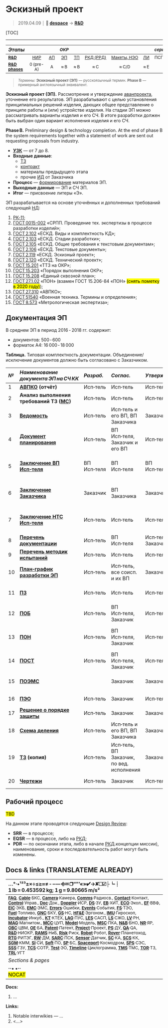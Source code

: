# Эскизный проект
> 2019.04.09 ┊ **🚀 [despace](index.md)** → **[R&D](rnd.md)**

[TOC]

---

|*Этапы*||| <small>*ОКР*</small> ||||| <small>*серийное пр‑во:*</small> ||
|:--|:--:|:--:|:--:|:--:|:--:|:--:|:--:|:--:|:--:|
|<small>**[R&D](rnd.md)**</small> | <small>[НИР](rnd_0.md)</small> | <small>[АП](rnd_ap.md)</small> | <small>[ЭП](rnd_ep.md)</small> | <small>[ТП](rnd_tp.md)</small> | <small>[РКД (РРД)](rnd_rkd.md)</small> | <small>[Макеты, НЭО](rnd_neo.md)</small> | <small>[ЛИ](rnd_e.md)</small> | <small>ПСП → СП → ПЭ</small> | <small>Вывод</small> |
|<small>**[R&D phases](rnd.md)**</small> | <small>0 (pre-A)</small> | <small>A</small> | <small>≈ B</small> | <small>≈ B</small> | <small>≈ C</small> | <small>≈ C/D</small> | <small>≈ E</small> | <small>…</small> | <small>F</small> | 

> <small>*Термины:* **Эскизный проект (ЭП)** — русскоязычный термин. **Phase B** — примерный англоязычный эквивалент.</small>

**Эскизный проект (ЭП).** Рассмотрение и утверждение [аванпроекта](rnd_ap.md), уточнение его результатов. ЭП разрабатывают с целью установления принципиальных решений изделия, дающих общее представление о принципе работы и (или) устройстве изделия. На стадии ЭП можно рассматривать варианты изделия и его СЧ. В итоге разработки должен быть выбран один вариант исполнения изделия и его СЧ.

**Phase B.** Preliminary design & technology completion. At the end of phase B the system requirements together with a statement of work are sent out requesting proposals from industry.

   - **[УЗК](cml.md)** — от 7 до 8.
   - **Входные данные**:
      - [ТЗ](tor.md)
      - [контракт](contract.md)
      - материалы предыдущего этапа
      - прочие [ИД](init_data.md) от Заказчика
   - **Процесс** — [формирование](dont_panic.md#Словоблудие) материалов ЭП.
   - **Выходные данные** — ЭП и СЧ ЭП.
   - **Итог** — присвоение литеры «Э».

ЭП разрабатывается на основе уточнённых и дополненных требований следующей [НД](doc.md):

   1. [РК‑11](const_rk11.md);
   1. [ГОСТ 0015-002](гост_00152.md) «СРПП. Проведение тех. экспертизы в процессе разработки изделий»;
   1. [ГОСТ 2.102](гост_2_102.md) «ЕСКД. Виды и комплектность КД»;
   1. [ГОСТ 2.103](гост_2_103.md) «ЕСКД. Стадии разработки»;
   1. [ГОСТ 2.105](гост_2_105.md) «ЕСКД. Общие требования к текстовым документам»;
   1. [ГОСТ 2.106](гост_2_106.md) «ЕСКД. Текстовые документы»;
   1. [ГОСТ 2.119](гост_2_119.md) «ЕСКД. Эскизный проект»;
   1. [ГОСТ 2.120](гост_2_120.md) «ЕСКД. Технический проект»;
   1. [ГОСТ 15.201](гост_15_201.md) «ТТЗ на ОКР»;
   1. [ГОСТ 15.203](гост_15_203.md) «Порядок выполнения ОКР»;
   1. [ГОСТ 15.208](гост_15_208.md) «Единый сквозной план»;
   1. [ГОСТ 27.1.02](гост_27_1_02.md) «ПОН» (взамен ГОСТ 15.206-84 «ПОН» <mark>(снять пометку в 2020 году)</mark>);
   1. [ГОСТ 27.310](гост_27_310.md) «АВПКО»;
   1. [ГОСТ 51540](гост_51540.md) «Военная техника. Термины и определения»;
   1. [ГОСТ 8.573](гост_8_573.md) «Метрологическая экспертиза»;



<p style="page-break-after:always"> </p>

## Документация ЭП
В среднем ЭП в период 2016 - 2018 гг. содержит:

   - документов: 500 ‑ 600
   - форматок A4: 16 000 ‑ 18 000

**Таблица.** Типовая комплектность документации. Объединение/исключение документов должно быть согласовано с Заказчиком.

<small>

|*№*|*Наименование документа ЭП на СЧ КК*|*Разраб.*|*Соглас.*|*Утвержд.*|*Примечание*|*Основание*|
|:--|:--|:--|:--|:--|:--|:--|
|1 |**[АВПКО](fmenca.md) (отчёт)** | Исп‑тель | Исп‑тель | Исп‑тель | | РК‑11 п.3.1.6 |
|2 |**Анализ выполнения требований ТЗ ([МС](matrix_compl.md))** | Исп‑тель | Исп‑тель | Исп‑тель | Может быть прилож. к ПЗ | РК‑11 п.3.1.5 |
|3 |**[Ведомость](lordsac.md)** | Исп‑тель | Исп‑тель и его ВП, ВП Заказчика | Заказчик | | ГОСТ 15.203 т.А.2 п.5 |
|4 |**[Документ планирования](plan.md)** | Исп‑тель | ВП Исп‑теля, Заказчик и его ВП | Исп‑тель | Единый сквозной план | ГОСТ 15.203 т.А.2 п.3 |
|5 |**[Заключение ВП Исп‑теля](report_rndc.md)** | ВП Исп‑теля | ВП Исп‑теля | ВП Исп‑теля | Для соисполнителя. В ТЗ не задаётся | |
|6 |**[Заключение Заказчика](report_rndc.md)** | Заказчик | ВП Заказчика | Заказчик | Для соисполнителя. В ТЗ не задаётся | |
|7 |**[Заключение НТС Исп‑теля](report_rndc.md)** | Исп‑тель | Исп‑тель | Исп‑тель | Для соисполнителя. В ТЗ не задаётся | |
|8 |**[Перечень документации](list_doc.md)** | Исп‑тель | ВП Исп‑теля | Исп‑тель, Заказчик | | ГОСТ 15.203 т.А.2 п.15 |
|9 |**[Перечень методик испытаний](list_tp.md)** | Исп‑тель | Исп‑тель | Исп‑тель | | РК‑11 п.3.1.5 |
|10 |**[План‑график разработки ЭП](plan.md)**| Исп‑тель | Исп‑тель, все соисп. и их ВП | Заказчик | Он же «План совместных работ» | ГОСТ 15.203 п.4.3.6 |
|11 |**[ПЗ](report.md)** | Исп‑тель | Исп‑тель | Исп‑тель | Включая [Отчёт о патентных исследованиях](report_pi.md) | ГОСТ 2.119 |
|12 |**[ПОБ](rams.md)** | Исп‑тель | ВП Исп‑теля, Заказчик | Исп‑тель | | РК‑11 п.3.1.5 |
|13 |**[ПОН](rams.md)** | Исп‑тель | ВП Исп‑теля, Заказчик | Исп‑тель | Вкл. расчёт рад.стойкости (ГОСТ 20.39.302) | ГОСТ 15.203 т.А.2 п.7, РК‑11 п.3.1.5 |
|14 |**[ПОСТ](rams.md)** | Исп‑тель | ВП Исп‑теля, Заказчик | Исп‑тель | Может быть прилож. к ПОН | ГОСТ 15.203 т.А.2 п.7, РК‑11 п.3.1.5 |
|15 |**[ПОЭМС](eccap.md)** | | Заказчик | Заказчик | При наличии требования в ТЗ | [ГОСТ 56531](гост_56531.md) |
|16 |**[ПЭО](ermap.md)** | Исп‑тель | Заказчик | Исп‑тель | | ГОСТ 15.203 т.А.2 п.8, РК‑11 п.3.1.5 |
|17 |**[Решение о порядке защиты](review_proc_decree.md)** |Исп‑тель |Заказчик |Заказчик | | [ГОСТ 15.203](гост_15_203.md) п.5.2.8 |
|18 |**[Схема деления](wbs.md)** | Исп‑тель | Исп‑тель и его ВП, ВП Заказчика | Заказчик | | РК‑11 п.3.1.7/1.12.5, ГОСТ 2.902 т.1 |
|19 |**[ТЗ](tor.md) (копия)** | Исп‑тель | Исп‑тель, ВП Заказчик, по вед. исполнения | Заказчик | | ГОСТ 15.203 т.А.2 п.1 |
|20 |**[Чертежи](draft_model.md)** | Исп‑тель | Заказчик | Исп‑тель | Могут быть прилож. к ПЗ | РК‑11 п.3.1.5 |

</small>



<p style="page-break-after:always"> </p>

## Рабочий процесс
<mark>TBD</mark>

На данном этапе проводятся следующие [Design Review](design_review.md):

   - **SRR** — в процессе;
   - **EQSR** — в процессе, либо на [РКД](ркд.md);
   - **PDR** — по окончании этапа, либо в начале [РКД](ркд.md).концепции миссии), наименование, сроки и последовательность работ могут быть изменены.



<p style="page-break-after:always"> </p>

## Docs & links (TRANSLATEME ALREADY)
|…°·•¹²³±×÷≤≥≈≠ ‑ −— ⎆✉ ❐“”’«»✔→✘☐☑├┕┆ 1 lb = 0.453592 kg; 1 g = 9.80665 m/s²|
|:--|
|<small>**[FAQ](faq.md)**, **[Cable](cable.md)**·БКС, **[Camera](camera.md)**·Камера, **[Comms](comms.md)**·Радиосв., **[Contact](contact.md)**·Контакт, **[Control](control.md)**·Управ., **[Doc](doc.md)**·Док., **[Doppler](doppler.md)**·ИСР, **[DS](ds.md)**·ЗУ, **[EB](eb.md)**·ХИТ, **[ECO](ecology.md)**·Экол., **[EF](ef.md)**·ВВФ, **[ElC](elc.md)**·ЭКБ, **[EMC](emc.md)**·ЭМС, **[Errors](error.md)**·Ошибки, **[Events](event.md)**·События, **[FS](fs.md)**·ТЭО, **[Fuel](fuel.md)**·Топливо, **[GNC](gnc.md)**·БКУ, **[GS](scs.md)**·НС, **[HF&E](hfe.md)**·Эргоном., **[IMU](imu.md)**·Гироскоп, **[Incubator](incubator.md)**·Инкуб., **[KT](kt.md)**·КТЕХ, **[LAG](lag.md)**·ПУC, **[LES](les.md)**·САСП, **[LS](ls.md)**·СЖО, **[LV](lv.md)**·РН, **[MAG](mag.md)**·Магнитом., **[MCC](mcc.md)**·ЦУП, **[Model](model.md)**·Модель, **[MSC](sc.md)**·ПКА, **[N&B](nnb.md)**·БНО, **[NR](nr.md)**·ЯР, **[OBC](obc.md)**·ЦВМ, **[OE](oe.md)**·БА, **[Patent](патент.md)**·Патент, **[Project](project.md)**·Проект, **[PS](ps.md)**·ДУ, **[QA](quality.md)**·QA, **[R&D](rnd.md)**·НИОКР, **[RAMS](rams.md)**·НиБ, **[Risk](risk.md)**·Риск, **[Robot](robotics.md)**·Робот, **[Rover](rover.md)**·Планетоход, **[RTG](rtg.md)**·РИТЭГ, **[RW](rw.md)**·ДМ, **[SARC](sarc.md)**·ПСК, **[Sensor](sensor.md)**·Датчик, **[SC](sc.md)**·КА, **[SCS](scs.md)**·КК, **[SGM](sgm.md)**·КММ, **[SI](si.md)**·СИ, **[Soft](soft.md)**·ПО, **[SP](sp.md)**·БС, **[Spaceport](spaceport.md)**·Космодром, **[SPS](sps.md)**·СЭС, **[SSS](sss.md)**·ГЗУ, **[TCS](tcs.md)**·СОТР, **[Test](test.md)**·ЭО, **[Timeline](timeline.md)**·Циклограмма, **[TMS](tms.md)**·ТМС, **[TOR](tor.md)**·ТЗ, **[TRL](trl.md)**·УГТ</small>|
|*Sections & pages*|
|**··• [](.md) •··**<br> <mark>NOCAT</mark> |

**Docs:**

   1. …

**Links:**

   1. Notable interwikies — …
   1. <…>
